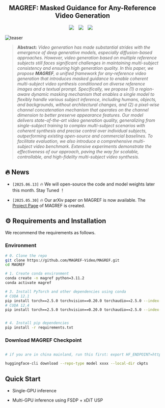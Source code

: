 <div align="center">

## MAGREF: Masked Guidance for Any-Reference Video Generation


<a href="https://magref-video.github.io/magref.github.io/"><img src="https://img.shields.io/static/v1?label=Project&message=Page&color=blue&logo=github-pages"></a> &ensp;
<a href="https://magref-video.github.io/magref.github.io/"><img src="https://img.shields.io/static/v1?label=%F0%9F%A4%96%20Released&message=Models&color=green"></a> &ensp;
<a href="https://magref-video.github.io/magref.github.io/"><img src="https://img.shields.io/static/v1?label=%F0%9F%A4%97%20Hugging%20Face&message=Demo&color=orange"></a> &ensp;

</div>

![teaser](./assets/teaser.png)
> **Abstract:** *Video generation has made substantial strides with the emergence of deep generative models, especially diffusion-based approaches. However, video generation based on multiple reference subjects still faces significant challenges in maintaining multi-subject consistency and ensuring high generation quality. In this paper, we propose **MAGREF**, a unified framework for any-reference video generation that introduces masked guidance to enable coherent multi-subject video synthesis conditioned on diverse reference images and a textual prompt. Specifically, we propose (1) a region-aware dynamic masking mechanism that enables a single model to flexibly handle various subject inference, including humans, objects, and backgrounds, without architectural changes, and (2) a pixel-wise channel concatenation mechanism that operates on the channel dimension to better preserve appearance features. Our model delivers state-of-the-art video generation quality, generalizing from single-subject training to complex multi-subject scenarios with coherent synthesis and precise control over individual subjects, outperforming existing open-source and commercial baselines. To facilitate evaluation, we also introduce a comprehensive multi-subject video benchmark. Extensive experiments demonstrate the effectiveness of our approach, paving the way for scalable, controllable, and high-fidelity multi-subject video synthesis.*

## 🔥 News
* `[2025.06.13]`  🔥 We will open-source the code and model weights later this month. Stay Tuned ！ 

* `[2025.05.30]`  🔥 Our arXiv paper on MAGREF is now available.  The [Project Page](https://magref-video.github.io/magref.github.io/) of MAGREF is created.


## ⚙️ Requirements and Installation
We recommend the requirements as follows.

### Environment

```bash
# 0. Clone the repo
git clone https://github.com/MAGREF-Video/MAGREF.git
cd MAGREF

# 1. Create conda environment
conda create -n magref python=3.11.2
conda activate magref

# 3. Install PyTorch and other dependencies using conda
# CUDA 12.1
pip install torch==2.5.0 torchvision==0.20.0 torchaudio==2.5.0 --index-url https://download.pytorch.org/whl/cu121
# CUDA 12.4
pip install torch==2.5.0 torchvision==0.20.0 torchaudio==2.5.0 --index-url https://download.pytorch.org/whl/cu124


# 4. Install pip dependencies
pip install -r requirements.txt
```


### Download MAGREF Checkpoint

```bash

# if you are in china mainland, run this first: export HF_ENDPOINT=https://hf-mirror.com

huggingface-cli download --repo-type model xxxx --local-dir ckpts

```


## Quick Start
- Single-GPU inference

- Multi-GPU inference using FSDP + xDiT USP
